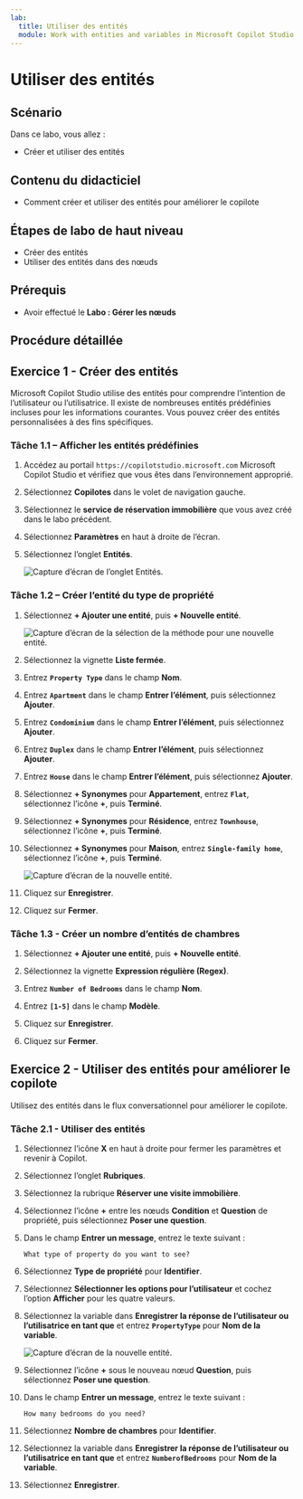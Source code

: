 ```yaml
---
lab:
  title: Utiliser des entités
  module: Work with entities and variables in Microsoft Copilot Studio
---
```


# Utiliser des entités

## Scénario

Dans ce labo, vous allez :

- Créer et utiliser des entités

## Contenu du didacticiel

- Comment créer et utiliser des entités pour améliorer le copilote

## Étapes de labo de haut niveau

- Créer des entités
- Utiliser des entités dans des nœuds
  
## Prérequis

- Avoir effectué le **Labo : Gérer les nœuds**

## Procédure détaillée

## Exercice 1 - Créer des entités

Microsoft Copilot Studio utilise des entités pour comprendre l’intention de l’utilisateur ou l’utilisatrice. Il existe de nombreuses entités prédéfinies incluses pour les informations courantes. Vous pouvez créer des entités personnalisées à des fins spécifiques.

### Tâche 1.1 – Afficher les entités prédéfinies

1. Accédez au portail `https://copilotstudio.microsoft.com` Microsoft Copilot Studio et vérifiez que vous êtes dans l’environnement approprié.

1. Sélectionnez **Copilotes** dans le volet de navigation gauche.

1. Sélectionnez le **service de réservation immobilière** que vous avez créé dans le labo précédent.

1. Sélectionnez **Paramètres** en haut à droite de l’écran.

1. Sélectionnez l’onglet **Entités**.

    ![Capture d’écran de l’onglet Entités.](../media/system-entities.png)

### Tâche 1.2 – Créer l’entité du type de propriété

1. Sélectionnez **+ Ajouter une entité**, puis **+ Nouvelle entité**.

    ![Capture d’écran de la sélection de la méthode pour une nouvelle entité.](../media/add-an-entity.png)

1. Sélectionnez la vignette **Liste fermée**.

1. Entrez **`Property Type`** dans le champ **Nom**.

1. Entrez **`Apartment`** dans le champ **Entrer l’élément**, puis sélectionnez **Ajouter**.

1. Entrez **`Condominium`** dans le champ **Entrer l’élément**, puis sélectionnez **Ajouter**.

1. Entrez **`Duplex`** dans le champ **Entrer l’élément**, puis sélectionnez **Ajouter**.

1. Entrez **`House`** dans le champ **Entrer l’élément**, puis sélectionnez **Ajouter**.

1. Sélectionnez **+ Synonymes** pour **Appartement**, entrez **`Flat`**, sélectionnez l’icône **+**, puis **Terminé**.

1. Sélectionnez **+ Synonymes** pour **Résidence**, entrez **`Townhouse`**, sélectionnez l’icône **+**, puis **Terminé**.

1. Sélectionnez **+ Synonymes** pour **Maison**, entrez **`Single-family home`**, sélectionnez l’icône **+**, puis **Terminé**.

    ![Capture d’écran de la nouvelle entité.](../media/add-list-entity.png)

1. Cliquez sur **Enregistrer**.

1. Cliquez sur **Fermer**.

### Tâche 1.3 - Créer un nombre d’entités de chambres

1. Sélectionnez **+ Ajouter une entité**, puis **+ Nouvelle entité**.

1. Sélectionnez la vignette **Expression régulière (Regex)**.

1. Entrez **`Number of Bedrooms`** dans le champ **Nom**.

1. Entrez **`[1-5]`** dans le champ **Modèle**.

1. Cliquez sur **Enregistrer**.

1. Cliquez sur **Fermer**.

## Exercice 2 - Utiliser des entités pour améliorer le copilote

Utilisez des entités dans le flux conversationnel pour améliorer le copilote.

### Tâche 2.1 - Utiliser des entités

1. Sélectionnez l’icône **X** en haut à droite pour fermer les paramètres et revenir à Copilot.

1. Sélectionnez l’onglet **Rubriques**.

1. Sélectionnez la rubrique **Réserver une visite immobilière**.

1. Sélectionnez l’icône **+** entre les nœuds **Condition** et **Question** de propriété, puis sélectionnez **Poser une question**.

1. Dans le champ **Entrer un message**, entrez le texte suivant :

    `What type of property do you want to see?`

1. Sélectionnez **Type de propriété** pour **Identifier**.

1. Sélectionnez **Sélectionner les options pour l’utilisateur** et cochez l’option **Afficher** pour les quatre valeurs.

1. Sélectionnez la variable dans **Enregistrer la réponse de l’utilisateur ou l’utilisatrice en tant que** et entrez **`PropertyType`** pour **Nom de la variable**.

    ![Capture d’écran de la nouvelle entité.](../media/question-node-entity.png)

1. Sélectionnez l’icône **+** sous le nouveau nœud **Question**, puis sélectionnez **Poser une question**.

1. Dans le champ **Entrer un message**, entrez le texte suivant :

    `How many bedrooms do you need?`

1. Sélectionnez **Nombre de chambres** pour **Identifier**.

1. Sélectionnez la variable dans **Enregistrer la réponse de l’utilisateur ou l’utilisatrice en tant que** et entrez **`NumberofBedrooms`** pour **Nom de la variable**.

1. Sélectionnez **Enregistrer**.
